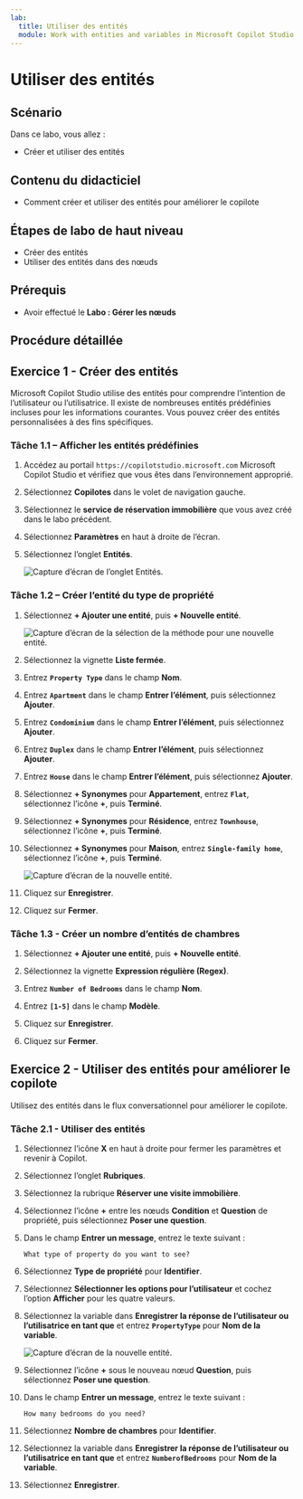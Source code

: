 ```yaml
---
lab:
  title: Utiliser des entités
  module: Work with entities and variables in Microsoft Copilot Studio
---
```


# Utiliser des entités

## Scénario

Dans ce labo, vous allez :

- Créer et utiliser des entités

## Contenu du didacticiel

- Comment créer et utiliser des entités pour améliorer le copilote

## Étapes de labo de haut niveau

- Créer des entités
- Utiliser des entités dans des nœuds
  
## Prérequis

- Avoir effectué le **Labo : Gérer les nœuds**

## Procédure détaillée

## Exercice 1 - Créer des entités

Microsoft Copilot Studio utilise des entités pour comprendre l’intention de l’utilisateur ou l’utilisatrice. Il existe de nombreuses entités prédéfinies incluses pour les informations courantes. Vous pouvez créer des entités personnalisées à des fins spécifiques.

### Tâche 1.1 – Afficher les entités prédéfinies

1. Accédez au portail `https://copilotstudio.microsoft.com` Microsoft Copilot Studio et vérifiez que vous êtes dans l’environnement approprié.

1. Sélectionnez **Copilotes** dans le volet de navigation gauche.

1. Sélectionnez le **service de réservation immobilière** que vous avez créé dans le labo précédent.

1. Sélectionnez **Paramètres** en haut à droite de l’écran.

1. Sélectionnez l’onglet **Entités**.

    ![Capture d’écran de l’onglet Entités.](../media/system-entities.png)

### Tâche 1.2 – Créer l’entité du type de propriété

1. Sélectionnez **+ Ajouter une entité**, puis **+ Nouvelle entité**.

    ![Capture d’écran de la sélection de la méthode pour une nouvelle entité.](../media/add-an-entity.png)

1. Sélectionnez la vignette **Liste fermée**.

1. Entrez **`Property Type`** dans le champ **Nom**.

1. Entrez **`Apartment`** dans le champ **Entrer l’élément**, puis sélectionnez **Ajouter**.

1. Entrez **`Condominium`** dans le champ **Entrer l’élément**, puis sélectionnez **Ajouter**.

1. Entrez **`Duplex`** dans le champ **Entrer l’élément**, puis sélectionnez **Ajouter**.

1. Entrez **`House`** dans le champ **Entrer l’élément**, puis sélectionnez **Ajouter**.

1. Sélectionnez **+ Synonymes** pour **Appartement**, entrez **`Flat`**, sélectionnez l’icône **+**, puis **Terminé**.

1. Sélectionnez **+ Synonymes** pour **Résidence**, entrez **`Townhouse`**, sélectionnez l’icône **+**, puis **Terminé**.

1. Sélectionnez **+ Synonymes** pour **Maison**, entrez **`Single-family home`**, sélectionnez l’icône **+**, puis **Terminé**.

    ![Capture d’écran de la nouvelle entité.](../media/add-list-entity.png)

1. Cliquez sur **Enregistrer**.

1. Cliquez sur **Fermer**.

### Tâche 1.3 - Créer un nombre d’entités de chambres

1. Sélectionnez **+ Ajouter une entité**, puis **+ Nouvelle entité**.

1. Sélectionnez la vignette **Expression régulière (Regex)**.

1. Entrez **`Number of Bedrooms`** dans le champ **Nom**.

1. Entrez **`[1-5]`** dans le champ **Modèle**.

1. Cliquez sur **Enregistrer**.

1. Cliquez sur **Fermer**.

## Exercice 2 - Utiliser des entités pour améliorer le copilote

Utilisez des entités dans le flux conversationnel pour améliorer le copilote.

### Tâche 2.1 - Utiliser des entités

1. Sélectionnez l’icône **X** en haut à droite pour fermer les paramètres et revenir à Copilot.

1. Sélectionnez l’onglet **Rubriques**.

1. Sélectionnez la rubrique **Réserver une visite immobilière**.

1. Sélectionnez l’icône **+** entre les nœuds **Condition** et **Question** de propriété, puis sélectionnez **Poser une question**.

1. Dans le champ **Entrer un message**, entrez le texte suivant :

    `What type of property do you want to see?`

1. Sélectionnez **Type de propriété** pour **Identifier**.

1. Sélectionnez **Sélectionner les options pour l’utilisateur** et cochez l’option **Afficher** pour les quatre valeurs.

1. Sélectionnez la variable dans **Enregistrer la réponse de l’utilisateur ou l’utilisatrice en tant que** et entrez **`PropertyType`** pour **Nom de la variable**.

    ![Capture d’écran de la nouvelle entité.](../media/question-node-entity.png)

1. Sélectionnez l’icône **+** sous le nouveau nœud **Question**, puis sélectionnez **Poser une question**.

1. Dans le champ **Entrer un message**, entrez le texte suivant :

    `How many bedrooms do you need?`

1. Sélectionnez **Nombre de chambres** pour **Identifier**.

1. Sélectionnez la variable dans **Enregistrer la réponse de l’utilisateur ou l’utilisatrice en tant que** et entrez **`NumberofBedrooms`** pour **Nom de la variable**.

1. Sélectionnez **Enregistrer**.
